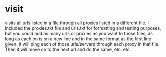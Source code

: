 visit
=====

visits all urls listed in a file through all proxies listed in a different file. I included the proxies.txt file and urls.txt for formatting and testing purposes, but you could add as many urls or proxies as you want to those files, as long as each on is on a new line and in the same format as the first line given. It will ping each of those urls/servers through each proxy in that file. Then it will move on to the next url and do the same, etc. etc. 
